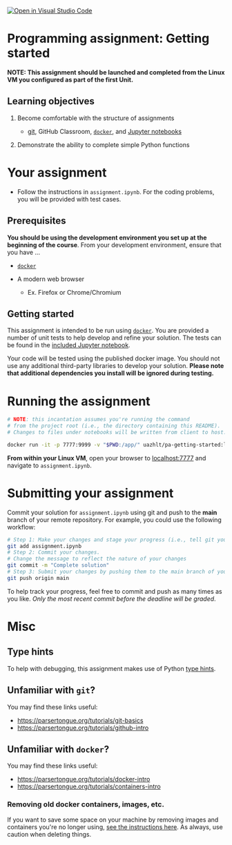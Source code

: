 [![Open in Visual Studio Code](https://classroom.github.com/assets/open-in-vscode-718a45dd9cf7e7f842a935f5ebbe5719a5e09af4491e668f4dbf3b35d5cca122.svg)](https://classroom.github.com/online_ide?assignment_repo_id=14282887&assignment_repo_type=AssignmentRepo)
# Programming assignment: Getting started

**NOTE: This assignment should be launched and completed from the Linux VM you configured as part of the first Unit.**

## Learning objectives

1. Become comfortable with the structure of assignments
   - [git](https://git-scm.com/downloads), GitHub Classroom, [`docker`](https://docs.docker.com/install/), and [Jupyter notebooks](https://jupyter-notebook-beginner-guide.readthedocs.io/en/latest/what_is_jupyter.html)

2. Demonstrate the ability to complete simple Python functions


# Your assignment

- Follow the instructions in `assignment.ipynb`.  For the coding problems, you will be provided with test cases. 

## Prerequisites

**You should be using the development environment you set up at the beginning of the course**.  From your development environment, ensure that you have ...

- [`docker`](https://parsertongue.org/tutorials/ubuntu-install-docker/)

- A modern web browser
  - Ex. Firefox or Chrome/Chromium


## Getting started

This assignment is intended to be run using [`docker`](https://docs.docker.com/install/).  You are provided a number of unit tests to help develop and refine your solution.  The tests can be found in the [included Jupyter notebook](./assignment.ipynb).

Your code will be tested using the published docker image.  You should not use any additional third-party libraries to develop your solution.  **Please note that additional dependencies you install will be ignored during testing.**


# Running the assignment

```bash
# NOTE: this incantation assumes you're running the command 
# from the project root (i.e., the directory containing this README). 
# Changes to files under notebooks will be written from client to host.

docker run -it -p 7777:9999 -v "$PWD:/app/" uazhlt/pa-getting-started:latest
```

**From within your Linux VM**, open your browser to [localhost:7777](localhost:7777) and navigate to `assignment.ipynb`.



# Submitting your assignment

Commit your solution for `assignment.ipynb` using git and push to the **main** branch of your remote repository.  For example, you could use the following workflow:

```bash
# Step 1: Make your changes and stage your progress (i.e., tell git you want to "save" certain changes)
git add assignment.ipynb
# Step 2: Commit your changes.
# Change the message to reflect the nature of your changes
git commit -m "Complete solution"
# Step 3: Submit your changes by pushing them to the main branch of your remote repo
git push origin main
```

To help track your progress, feel free to commit and push as many times as you like.  _Only the most recent commit before the deadline will be graded_.


# Misc

## Type hints

To help with debugging, this assignment makes use of Python [type hints](https://docs.python.org/3.8/library/typing.html).

## Unfamiliar with `git`?

You may find these links useful:

- https://parsertongue.org/tutorials/git-basics
- https://parsertongue.org/tutorials/github-intro

## Unfamiliar with `docker`?

You may find these links useful:

- https://parsertongue.org/tutorials/docker-intro
- https://parsertongue.org/tutorials/containers-intro

### Removing old docker containers, images, etc.

If you want to save some space on your machine by removing images and containers you're no longer using, [see the instructions here](https://docs.docker.com/config/pruning/).  As always, use caution when deleting things.